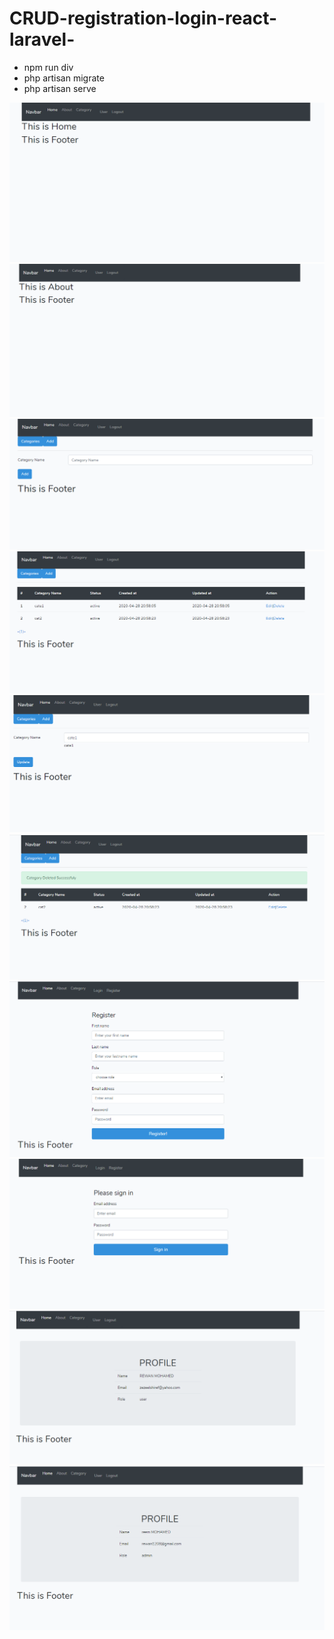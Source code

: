 # CRUD-registration-login-react-laravel-
- npm run div
- php artisan migrate
- php artisan serve

![](images/pic1.PNG)
![](images/pic2.PNG)
![](images/pic3.PNG)
![](images/pic4.PNG)
![](images/pic5.PNG)
![](images/pic6.PNG)
![](images/pic7.PNG)
![](images/pic8.PNG)
![](images/pic9.PNG)
![](images/pic10.PNG)
